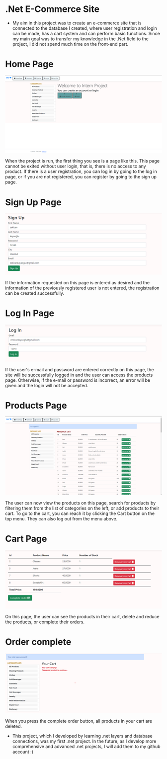 # .Net E-Commerce Site

- My aim in this project was to create an e-commerce site that is connected to the database I created, where user registration and login can be made, has a cart system and can perform basic functions. Since my main goal was to transfer my knowledge in the .Net field to the project, I did not spend much time on the front-end part.

# Home Page
<img src = "Screenshots/img1.png">

When the project is run, the first thing you see is a page like this. This page cannot be exited without user login, that is, there is no access to any product. If there is a user registration, you can log in by going to the log in page, or if you are not registered, you can register by going to the sign up page. 

# Sign Up Page
<img src = "Screenshots/img2.png">

If the information requested on this page is entered as desired and the information of the previously registered user is not entered, the registration can be created successfully. 

# Log In Page
<img src = "Screenshots/img3.png">
 
If the user's e-mail and password are entered correctly on this page, the site will be successfully logged in and the user can access the products page. Otherwise, if the e-mail or password is incorrect, an error will be given and the login will not be accepted.

# Products Page 
<img src = "Screenshots/img4.png">

The user can now view the products on this page, search for products by filtering them from the list of categories on the left, or add products to their cart. To go to the cart, you can reach it by clicking the Cart button on the top menu. They can also log out from the menu above.

# Cart Page
<img src = "Screenshots/img5.png">

On this page, the user can see the products in their cart, delete and reduce the products, or complete their orders.

# Order complete
<img src = "Screenshots/img6.png">

When you press the complete order button, all products in your cart are deleted.


- This project, which I developed by learning .net layers and database connections, was my first .net project. In the future, as I develop more comprehensive and advanced .net projects, I will add them to my github account :)





